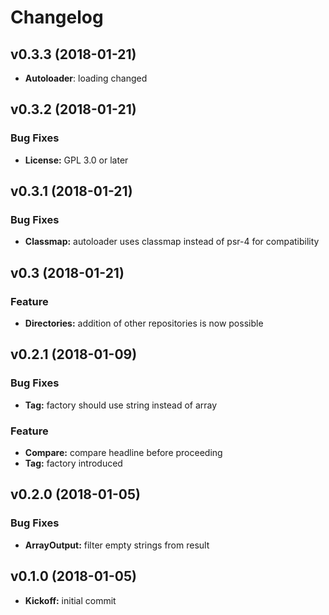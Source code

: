 # Changelog

## v0.3.3 (2018-01-21)

* **Autoloader**: loading changed

## v0.3.2 (2018-01-21)

### Bug Fixes

* **License:** GPL 3.0 or later

## v0.3.1 (2018-01-21)

### Bug Fixes

* **Classmap:** autoloader uses classmap instead of psr-4 for compatibility

## v0.3 (2018-01-21)

### Feature

* **Directories:** addition of  other repositories is now possible

## v0.2.1 (2018-01-09)

### Bug Fixes

* **Tag:** factory should use string instead of array

### Feature

* **Compare:** compare headline before proceeding
* **Tag:** factory introduced

## v0.2.0 (2018-01-05)

### Bug Fixes

* **ArrayOutput:** filter empty strings from result

## v0.1.0 (2018-01-05)

* **Kickoff:** initial commit
